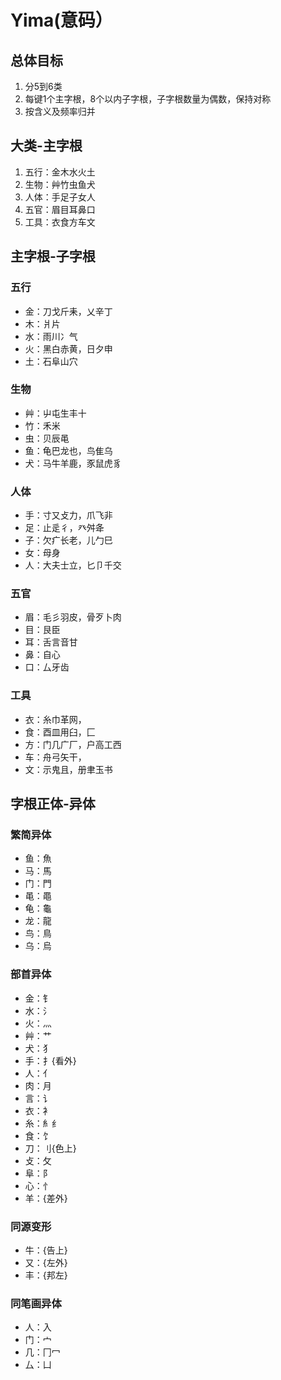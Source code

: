 # Yima(意码）
## 总体目标
1. 分5到6类
2. 每键1个主字根，8个以内子字根，子字根数量为偶数，保持对称
3. 按含义及频率归并
## 大类-主字根
1. 五行：金木水火土
2. 生物：艸竹虫鱼犬
3. 人体：手足子女人
4. 五官：眉目耳鼻口
5. 工具：衣食方车文
## 主字根-子字根
### 五行
* 金：刀戈斤耒，乂辛丁
* 木：爿片
* 水：雨川冫气
* 火：黑白赤黄，日夕申
* 土：石阜山穴
### 生物
* 艸：屮屯生丰十
* 竹：禾米
* 虫：贝辰黾
* 鱼：龟巴龙也，鸟隹乌
* 犬：马牛羊鹿，豕鼠虎豸
### 人体
* 手：寸又攴力，爪飞非
* 足：止辵彳，癶舛夅
* 子：欠疒长老，儿勹巳
* 女：母身
* 人：大夫士立，匕卩千交
### 五官
* 眉：毛彡羽皮，骨歹卜肉
* 目：艮臣
* 耳：舌言音甘
* 鼻：自心
* 口：厶牙齿
### 工具
* 衣：糸巾革网，
* 食：酉皿用臼，匚
* 方：门几广厂，户高工西
* 车：舟弓矢干，
* 文：示鬼且，册聿玉书
## 字根正体-异体
### 繁简异体
* 鱼：魚
* 马：馬
* 门：門
* 黾：黽
* 龟：龜
* 龙：龍
* 鸟：鳥
* 乌：烏
### 部首异体
* 金：钅
* 水：氵
* 火：灬
* 艸：艹
* 犬：犭
* 手：扌{看外}
* 人：亻
* 肉：月
* 言：讠
* 衣：衤
* 糸：糹纟
* 食：饣
* 刀：刂{色上}
* 攴：攵
* 阜：阝
* 心：忄
* 羊：{差外}
### 同源变形
* 牛：{告上}
* 又：{左外}
* 丰：{邦左}
### 同笔画异体
* 人：入
* 门：宀
* 几：冂冖
* 厶：凵
